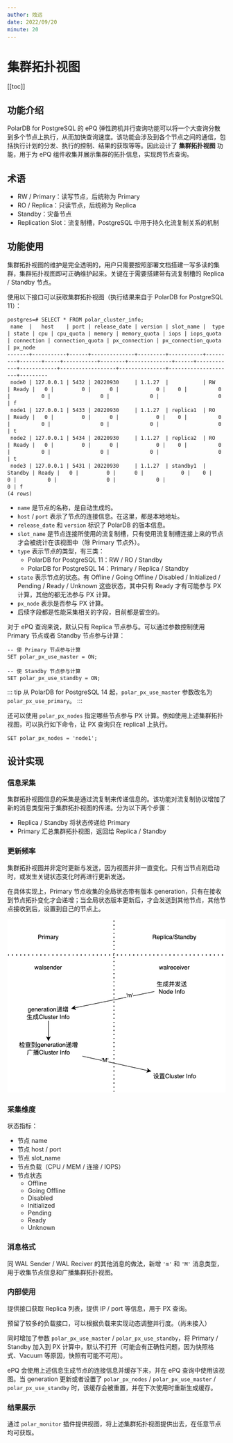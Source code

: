 ```yaml
---
author: 烛远
date: 2022/09/20
minute: 20
---
```


# 集群拓扑视图

<Badge type="tip" text="V11 / v1.1.20-" vertical="top" />

<ArticleInfo :frontmatter=$frontmatter></ArticleInfo>

[[toc]]

## 功能介绍

PolarDB for PostgreSQL 的 ePQ 弹性跨机并行查询功能可以将一个大查询分散到多个节点上执行，从而加快查询速度。该功能会涉及到各个节点之间的通信，包括执行计划的分发、执行的控制、结果的获取等等。因此设计了 **集群拓扑视图** 功能，用于为 ePQ 组件收集并展示集群的拓扑信息，实现跨节点查询。

## 术语

- RW / Primary：读写节点，后统称为 Primary
- RO / Replica：只读节点，后统称为 Replica
- Standby：灾备节点
- Replication Slot：流复制槽，PostgreSQL 中用于持久化流复制关系的机制

## 功能使用

集群拓扑视图的维护是完全透明的，用户只需要按照部署文档搭建一写多读的集群，集群拓扑视图即可正确维护起来。关键在于需要搭建带有流复制槽的 Replica / Standby 节点。

使用以下接口可以获取集群拓扑视图（执行结果来自于 PolarDB for PostgreSQL 11）：

```sql:no-line-numbers
postgres=# SELECT * FROM polar_cluster_info;
 name  |   host    | port | release_date | version | slot_name |  type   | state | cpu | cpu_quota | memory | memory_quota | iops | iops_quota | connection | connection_quota | px_connection | px_connection_quota | px_node
-------+-----------+------+--------------+---------+-----------+---------+-------+-----+-----------+--------+--------------+------+------------+------------+------------------+---------------+---------------------+---------
 node0 | 127.0.0.1 | 5432 | 20220930     | 1.1.27  |           | RW      | Ready |   0 |         0 |      0 |            0 |    0 |          0 |          0 |                0 |             0 |                   0 | f
 node1 | 127.0.0.1 | 5433 | 20220930     | 1.1.27  | replica1  | RO      | Ready |   0 |         0 |      0 |            0 |    0 |          0 |          0 |                0 |             0 |                   0 | t
 node2 | 127.0.0.1 | 5434 | 20220930     | 1.1.27  | replica2  | RO      | Ready |   0 |         0 |      0 |            0 |    0 |          0 |          0 |                0 |             0 |                   0 | t
 node3 | 127.0.0.1 | 5431 | 20220930     | 1.1.27  | standby1  | Standby | Ready |   0 |         0 |      0 |            0 |    0 |          0 |          0 |                0 |             0 |                   0 | f
(4 rows)
```

- `name` 是节点的名称，是自动生成的。
- `host` / `port` 表示了节点的连接信息。在这里，都是本地地址。
- `release_date` 和 `version` 标识了 PolarDB 的版本信息。
- `slot_name` 是节点连接所使用的流复制槽，只有使用流复制槽连接上来的节点才会被统计在该视图中（除 Primary 节点外）。
- `type` 表示节点的类型，有三类：
  - PolarDB for PostgreSQL 11：RW / RO / Standby
  - PolarDB for PostgreSQL 14：Primary / Replica / Standby
- `state` 表示节点的状态。有 Offline / Going Offline / Disabled / Initialized / Pending / Ready / Unknown 这些状态，其中只有 Ready 才有可能参与 PX 计算，其他的都无法参与 PX 计算。
- `px_node` 表示是否参与 PX 计算。
- 后续字段都是性能采集相关的字段，目前都是留空的。

对于 ePQ 查询来说，默认只有 Replica 节点参与。可以通过参数控制使用 Primary 节点或者 Standby 节点参与计算：

```sql:no-line-numbers
-- 使 Primary 节点参与计算
SET polar_px_use_master = ON;

-- 使 Standby 节点参与计算
SET polar_px_use_standby = ON;
```

::: tip
从 PolarDB for PostgreSQL 14 起，`polar_px_use_master` 参数改名为 `polar_px_use_primary`。
:::

还可以使用 `polar_px_nodes` 指定哪些节点参与 PX 计算。例如使用上述集群拓扑视图，可以执行如下命令，让 PX 查询只在 replica1 上执行。

```sql:no-line-numbers
SET polar_px_nodes = 'node1';
```

## 设计实现

### 信息采集

集群拓扑视图信息的采集是通过流复制来传递信息的。该功能对流复制协议增加了新的消息类型用于集群拓扑视图的传递。分为以下两个步骤：

- Replica / Standby 将状态传递给 Primary
- Primary 汇总集群拓扑视图，返回给 Replica / Standby

### 更新频率

集群拓扑视图并非定时更新与发送，因为视图并非一直变化。只有当节点刚启动时，或发生关键状态变化时再进行更新发送。

在具体实现上，Primary 节点收集的全局状态带有版本 generation，只有在接收到节点拓扑变化才会递增；当全局状态版本更新后，才会发送到其他节点，其他节点接收到后，设置到自己的节点上。

![生成集群拓扑视图](../../../imgs/cluster_info_generate.png)

### 采集维度

状态指标：

- 节点 name
- 节点 host / port
- 节点 slot_name
- 节点负载（CPU / MEM / 连接 / IOPS）
- 节点状态
  - Offline
  - Going Offline
  - Disabled
  - Initialized
  - Pending
  - Ready
  - Unknown

### 消息格式

同 WAL Sender / WAL Reciver 的其他消息的做法，新增 `'m'` 和 `'M'` 消息类型，用于收集节点信息和广播集群拓扑视图。

### 内部使用

提供接口获取 Replica 列表，提供 IP / port 等信息，用于 PX 查询。

预留了较多的负载接口，可以根据负载来实现动态调整并行度。（尚未接入）

同时增加了参数 `polar_px_use_master` / `polar_px_use_standby`，将 Primary / Standby 加入到 PX 计算中，默认不打开（可能会有正确性问题，因为快照格式、Vacuum 等原因，快照有可能不可用）。

ePQ 会使用上述信息生成节点的连接信息并缓存下来，并在 ePQ 查询中使用该视图。当 generation 更新或者设置了 `polar_px_nodes` / `polar_px_use_master` / `polar_px_use_standby` 时，该缓存会被重置，并在下次使用时重新生成缓存。

### 结果展示

通过 `polar_monitor` 插件提供视图，将上述集群拓扑视图提供出去，在任意节点均可获取。
